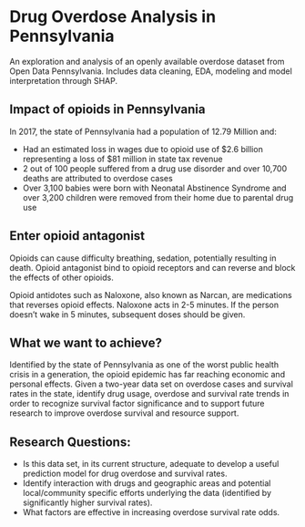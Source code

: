 # Drug Overdose Analysis in Pennsylvania
An exploration and analysis of an openly available overdose dataset from Open Data Pennsylvania. Includes data cleaning, EDA, modeling and model interpretation through SHAP.

## Impact of opioids in Pennsylvania

In 2017, the state of Pennsylvania had a population of 12.79 Million and:
- Had an estimated loss in wages due to opioid use of $2.6 billion representing a loss of $81 million in state tax revenue
- 2 out of 100  people suffered from a drug use disorder and over 10,700 deaths are attributed to overdose cases
- Over 3,100 babies were born with Neonatal Abstinence Syndrome and over 3,200 children were removed from their home due to parental drug use 

## Enter opioid antagonist

Opioids can cause difficulty breathing, sedation, potentially resulting in death. Opioid antagonist bind to opioid receptors and can reverse and block the effects of other opioids.

Opioid antidotes such as Naloxone, also known as Narcan, are medications that reverses opioid effects. Naloxone acts in 2-5 minutes. If the person doesn’t wake in 5 minutes, subsequent doses should be given. 

## What we want to achieve?

Identified by the state of Pennsylvania as one of the worst public health crisis in a generation, the opioid epidemic has far reaching economic and personal effects.  Given a two-year data set on overdose cases and survival rates in the state, identify drug usage, overdose and survival rate trends in order to recognize survival factor significance and to support future research to improve overdose survival and resource support.  

## Research Questions: 
- Is this data set, in its current structure, adequate to develop a useful prediction model for drug overdose and survival rates. 
- Identify interaction with drugs and geographic areas and potential local/community specific efforts underlying the data (identified by significantly higher survival rates).
- What factors are effective in increasing overdose survival rate odds.
